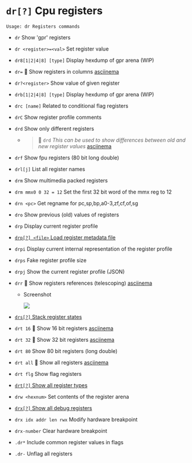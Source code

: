 <!-- TITLE: dr -->

#  `dr[?]` Cpu registers


```
Usage: dr Registers commands
```


- `dr` Show 'gpr' registers
- `dr <register>=<val>` Set register value
- `dr8[1|2|4|8] [type]` Display hexdump of gpr arena (WIP)
- `dr=` 🚀 Show registers in columns [asciinema](https://asciinema.org/a/3pB3XIR48Lyz5XF9XTgbWTmWz)
- `dr?<register>` Show value of given register
- `drb[1|2|4|8] [type]` Display hexdump of gpr arena (WIP)
- `drc [name]` Related to conditional flag registers
- `drC` Show register profile comments
- `drd`  Show only different registers
  - > 🚀 `drd` _This can be used to show differences between old and new register values_ [asciinema](https://asciinema.org/a/A0Ki2qX9DKajCU0tD5QA8N2P9)
- `drf` Show fpu registers (80 bit long double)
- `drl[j]` List all register names
- `drm` Show multimedia packed registers
- `drm mmx0 0 32 = 12` Set the first 32 bit word of the mmx reg to 12
- `drn <pc>` Get regname for pc,sp,bp,a0-3,zf,cf,of,sg
- `dro` Show previous (old) values of registers
- `drp` Display current register profile

- [ `drp[?] <file>` Load register metadata file](/options/d/dr/drp)

- `drpi` Display current internal representation of the register profile
- `drps` Fake register profile size
- `drpj` Show the current register profile (JSON)
- `drr` 🚀 Show registers references (telescoping) [asciinema](https://asciinema.org/a/s1bOy1oWQrKMMtPNIJ44Pr0UO)
  - Screenshot

    ![](/uploads/small-d/drr.png)

- [ `drs[?]` Stack register states](/options/d/dr/drs)

- `drt 16` 🚀 Show 16 bit registers [asciinema](https://asciinema.org/a/JBBPfzyiUsK34yLus1aIPK4Rk)
- `drt 32` 🚀 Show 32 bit registers [asciinema](https://asciinema.org/a/JBBPfzyiUsK34yLus1aIPK4Rk)
- `drt 80` Show 80 bit registers (long double)
- `drt all` 🚀 Show all registers [asciinema](https://asciinema.org/a/JBBPfzyiUsK34yLus1aIPK4Rk)
- `drt flg` Show flag registers

- [ `drt[?]` Show all register types](/options/d/dr/drt)

- `drw <hexnum>` Set contents of the register arena

- [ `drx[?]` Show all debug registers](/options/d/dr/drx)

- `drx idx addr len rwx` Modify hardware breakpoint
- `drx-number` Clear hardware breakpoint
- `.dr*` Include common register values in flags
- `.dr-` Unflag all registers

<p hidden>dr dr8 dr= dr? drb drc drC drd drf drl drm drn dro drpdrpi drps drpj drr drs drt drw drX drx .dr</p>
